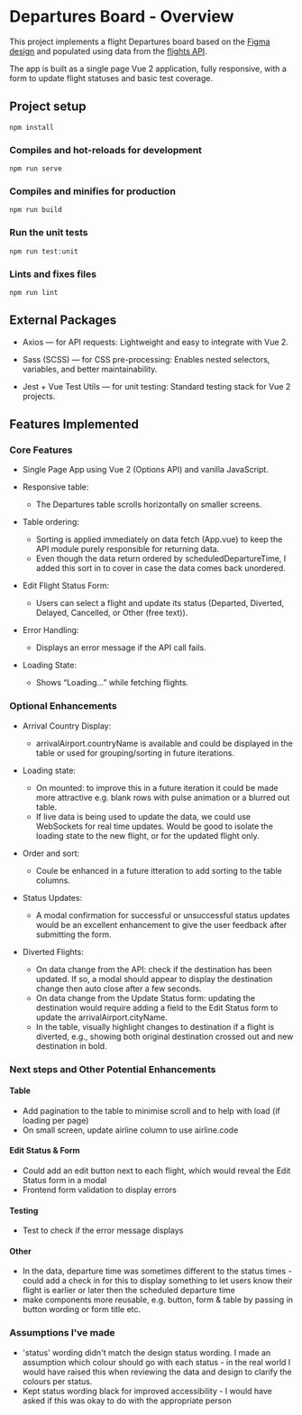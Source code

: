 # Departures Board - Overview

This project implements a flight Departures board based on the [Figma design](https://www.figma.com/file/Kr6pYxQbIdbfD5wG3Mo6QP/Tech-Test-FID?node-id=2%3A2) and populated using data from the [flights API](https://6315ae3e5b85ba9b11e4cb85.mockapi.io/departures/Flightdata).

The app is built as a single page Vue 2 application, fully responsive, with a form to update flight statuses and basic test coverage.

## Project setup

```
npm install
```

### Compiles and hot-reloads for development

```
npm run serve
```

### Compiles and minifies for production

```
npm run build
```

### Run the unit tests

```
npm run test:unit
```

### Lints and fixes files

```
npm run lint
```

## External Packages

- Axios — for API requests: Lightweight and easy to integrate with Vue 2.

- Sass (SCSS) — for CSS pre-processing: Enables nested selectors, variables, and better maintainability.

- Jest + Vue Test Utils — for unit testing: Standard testing stack for Vue 2 projects.

## Features Implemented

### Core Features

- Single Page App using Vue 2 (Options API) and vanilla JavaScript.

- Responsive table:

  - The Departures table scrolls horizontally on smaller screens.

- Table ordering:

  - Sorting is applied immediately on data fetch (App.vue) to keep the API module purely responsible for returning data.
  - Even though the data return ordered by scheduledDepartureTime, I added this sort in to cover in case the data comes back unordered.

- Edit Flight Status Form:

  - Users can select a flight and update its status (Departed, Diverted, Delayed, Cancelled, or Other (free text)).

- Error Handling:

  - Displays an error message if the API call fails.

- Loading State:

  - Shows “Loading…” while fetching flights.

### Optional Enhancements

- Arrival Country Display:

  - arrivalAirport.countryName is available and could be displayed in the table or used for grouping/sorting in future iterations.

- Loading state:

  - On mounted: to improve this in a future iteration it could be made more attractive e.g. blank rows with pulse animation or a blurred out table.
  - If live data is being used to update the data, we could use WebSockets for real time updates. Would be good to isolate the loading state to the new flight, or for the updated flight only.

- Order and sort:

  - Coule be enhanced in a future itteration to add sorting to the table columns.

- Status Updates:

  - A modal confirmation for successful or unsuccessful status updates would be an excellent enhancement to give the user feedback after submitting the form.

- Diverted Flights:

  - On data change from the API: check if the destination has been updated. If so, a modal should appear to display the destination change then auto close after a few seconds.
  - On data change from the Update Status form: updating the destination would require adding a field to the Edit Status form to update the arrivalAirport.cityName.
  - In the table, visually highlight changes to destination if a flight is diverted, e.g., showing both original destination crossed out and new destination in bold.

### Next steps and Other Potential Enhancements

#### Table

- Add pagination to the table to minimise scroll and to help with load (if loading per page)
- On small screen, update airline column to use airline.code

#### Edit Status & Form

- Could add an edit button next to each flight, which would reveal the Edit Status form in a modal
- Frontend form validation to display errors

#### Testing

- Test to check if the error message displays

#### Other

- In the data, departure time was sometimes different to the status times - could add a check in for this to display something to let users know their flight is earlier or later then the scheduled departure time
- make components more reusable, e.g. button, form & table by passing in button wording or form title etc.

### Assumptions I've made

- 'status' wording didn't match the design status wording. I made an assumption which colour should go with each status - in the real world I would have raised this when reviewing the data and design to clarify the colours per status.
- Kept status wording black for improved accessibility - I would have asked if this was okay to do with the appropriate person


